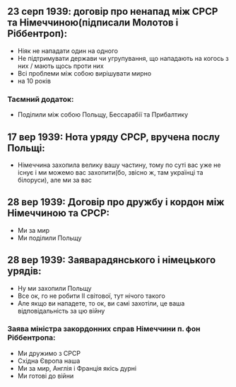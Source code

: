 ## 23 серп 1939: договір про ненапад між СРСР та Німеччиною(підписали Молотов і Ріббентроп):
  - Ніяк не нападати один на одного
  - Не підтримувати держави чи угрупування, що нападають на когось з них / мають щось проти них
  - Всі проблеми між собою вирішувати мирно
  - на 10 років

### Таємний додаток:
  - Поділили між собою Польщу, Бессарабії та Прибалтику

## 17 вер 1939: Нота уряду СРСР, вручена послу Польщі:
  - Німеччина захопила велику вашу частину, тому по суті вас уже не існує і ми можемо вас захопити(бо, звісно ж, там українці та білоруси), але ми за вас

## 28 вер 1939: Договір про дружбу і кордон між Німеччиною та СРСР:
  - Ми за мир
  - Ми поділили Польщу

## 28 вер 1939: Заяварадянського і німецького урядів:
  - Ну ми захопили Польщу
  - Все ок, го не робити ІІ світової, тут нічого такого
  - Але якщо ви нападете, то ок, ви самі захотіли, це ваша відповідальність за цю війну

### Заява міністра закордонних справ Німеччини п. фон Ріббентропа:
  - Ми дружимо з СРСР
  - Східна Європа наша
  - Ми за мир, Англія і Франція якісь дурні
  - Ми готові до війни
